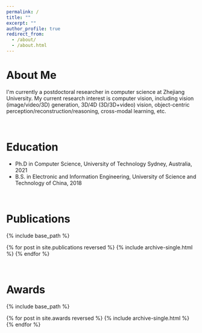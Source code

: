 ```yaml
---
permalink: /
title: ""
excerpt: ""
author_profile: true
redirect_from: 
  - /about/
  - /about.html
---
```

About Me
=======
  I'm currently a postdoctoral researcher in computer science at Zhejiang University. My current research interest is computer vision, including vision (image/video/3D) generation, 3D/4D (3D/3D+video) vision, object-centric perception/reconstruction/reasoning, cross-modal learning, etc.


<br />

Education
=======
* Ph.D in Computer Science, University of Technology Sydney, Australia, 2021
* B.S. in Electronic and Information Engineering, University of Science and Technology of China, 2018


<br />

Publications
=======
{% include base_path %}

{% for post in site.publications reversed %}
  {% include archive-single.html %}
{% endfor %}

<br />

Awards
=======
{% include base_path %}

{% for post in site.awards reversed %}
  {% include archive-single.html %}
{% endfor %}